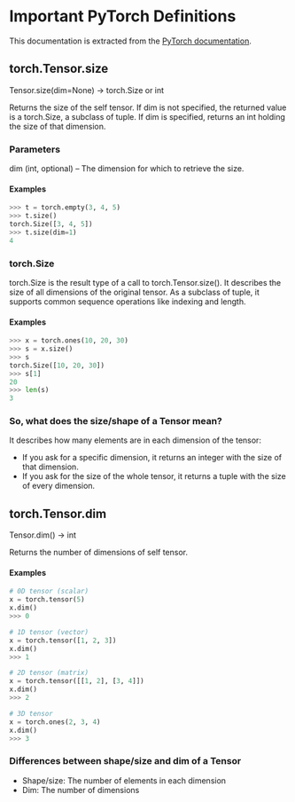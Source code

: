 # Important PyTorch Definitions

This documentation is extracted from the [PyTorch documentation](https://pytorch.org/docs/stable/).

## torch.Tensor.size

Tensor.size(dim=None) → torch.Size or int

Returns the size of the self tensor. If dim is not specified, the returned value is a torch.Size, a subclass of tuple. If dim is specified, returns an int holding the size of that dimension.

### Parameters

dim (int, optional) – The dimension for which to retrieve the size.

#### Examples

```python
>>> t = torch.empty(3, 4, 5)
>>> t.size()
torch.Size([3, 4, 5])
>>> t.size(dim=1)
4
```

### torch.Size

torch.Size is the result type of a call to torch.Tensor.size(). It describes the size of all dimensions of the original tensor. As a subclass of tuple, it supports common sequence operations like indexing and length.

#### Examples

```python
>>> x = torch.ones(10, 20, 30)
>>> s = x.size()
>>> s
torch.Size([10, 20, 30])
>>> s[1]
20
>>> len(s)
3
```

### So, what does the size/shape of a Tensor mean?

It describes how many elements are in each dimension of the tensor:

- If you ask for a specific dimension, it returns an integer with the size of that dimension.
- If you ask for the size of the whole tensor, it returns a tuple with the size of every dimension.

## torch.Tensor.dim

Tensor.dim() → int

Returns the number of dimensions of self tensor.

#### Examples

```python
# 0D tensor (scalar)
x = torch.tensor(5)
x.dim()
>>> 0

# 1D tensor (vector)
x = torch.tensor([1, 2, 3])
x.dim()
>>> 1

# 2D tensor (matrix)
x = torch.tensor([[1, 2], [3, 4]])
x.dim()
>>> 2

# 3D tensor
x = torch.ones(2, 3, 4)
x.dim()
>>> 3
```

### Differences between shape/size and dim of a Tensor

- Shape/size: The number of elements in each dimension
- Dim: The number of dimensions
